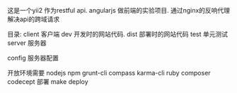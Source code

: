 这是一个yii2 作为restful api.
angularjs 做前端的实验项目.
通过nginx的反响代理解决api的跨域请求

目录:
client 客户端
  dev  开发时的网站代码.
  dist 部署时的网站代码
  test 单元测试
server 服务器

config 服务器配置


开放环境需要 nodejs npm grunt-cli compass karma-cli ruby composer codecept
部署
make deploy
